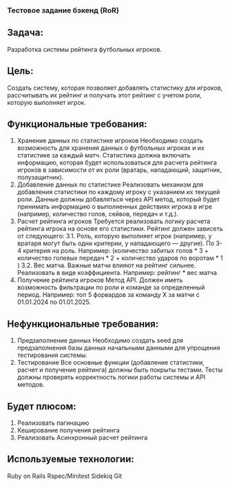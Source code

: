 ### Тестовое задание бэкенд (RoR)

## Задача: 
Разработка системы рейтинга футбольных игроков.

## Цель:
Создать систему, которая позволяет добавлять статистику для игроков, рассчитывать их рейтинг и получать этот рейтинг с учетом роли, которую выполняет игрок.

## Функциональные требования:
1. Хранение данных по статистике игроков
Необходимо создать возможность для хранения данных о футбольных игроках и их статистике за каждый матч. Статистика должна включать информацию, которая будет использоваться для расчета рейтинга игроков в зависимости от их роли (вратарь, нападающий, защитник, полузащитник).
2. Добавление данных по статистике
Реализовать механизм для добавления статистики по каждому игроку с указанием их текущей роли. Данные должны добавляться через API метод, который будет принимать информацию о выполненных действиях игрока в игре (например, количество голов, сейвов, передач и т.д.).
3. Расчет рейтинга игроков
Требуется реализовать логику расчета рейтинга игрока на основе его статистики. Рейтинг должен зависеть от следующего:
3.1. Роль, которую выполняет игрок (например, у вратаря могут быть одни критерии, у нападающего — другие). По 3-4 критерия на роль.
Например: (количество забитых голов * 3 + количество голевых передач * 2 + количество ударов по воротам * 1 ) 
3.2. Вес матча. Важные матчи влияют на рейтинг сильнее. Реализовать в виде коэффициента. Например: рейтинг * вес матча
4. Получение рейтинга игроков
Метод API. Должен иметь возможность фильтрации по роли и команде за определенный период. Например: топ 5 форвардов за команду Х за матчи с 01.01.2024 по 01.01.2025.

## Нефункциональные требования:
1. Предзаполнение данных
Необходимо создать seed для предзаполнения базы данных начальными данными для упрощения тестирования системы.
2. Тестирование
Все основные функции (добавление статистики, расчет и получение рейтинга) должны быть покрыты тестами. Тесты должны проверять корректность логики работы системы и API методов.

## Будет плюсом:
1. Реализовать пагинацию
2. Кеширование получения рейтинга
3. Реализовать Асинхронный расчет рейтинга

## Используемые технологии:
Ruby on Rails
Rspec/Minitest
Sidekiq
Git

